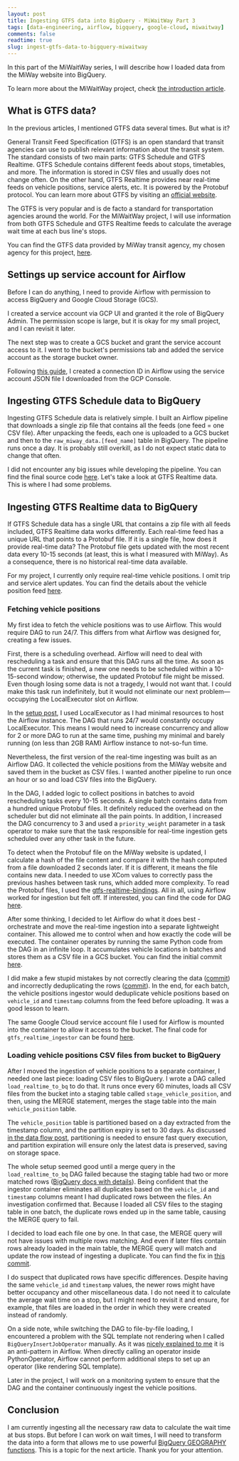 ```yaml
---
layout: post
title: Ingesting GTFS data into BigQuery - MiWaitWay Part 3
tags: [data-engineering, airflow, bigquery, google-cloud, miwaitway]
comments: false
readtime: true
slug: ingest-gtfs-data-to-bigquery-miwaitway
---
```


In this part of the MiWaitWay series, I will describe how I loaded data from the MiWay website into BigQuery.

To learn more about the MiWaitWay project, check [the introduction article](/miwaitway-average-wait-time-on-stop/).

## What is GTFS data?

In the previous articles, I mentioned GTFS data several times. But what is it?

General Transit Feed Specification (GTFS) is an open standard that transit agencies can use to publish relevant information about the transit system.
The standard consists of two main parts: GTFS Schedule and GTFS Realtime.
GTFS Schedule contains different feeds about stops, timetables, and more. The information is stored in CSV files and usually does not change often.
On the other hand, GTFS Realtime provides near real-time feeds on vehicle positions, service alerts, etc. It is powered by the Protobuf protocol. You can learn more about GTFS by visiting an [official website](https://gtfs.org/).

The GTFS is very popular and is de facto a standard for transportation agencies around the world.
For the MiWaitWay project, I will use information from both GTFS Schedule and GTFS Realtime feeds to calculate the average wait time at each bus line's stops.

You can find the GTFS data provided by MiWay transit agency, my chosen agency for this project, [here](https://www.mississauga.ca/miway-transit/developer-download/).

## Settings up service account for Airflow

Before I can do anything, I need to provide Airflow with permission to access BigQuery and Google Cloud Storage (GCS).

I created a service account via GCP UI and granted it the role of BigQuery Admin. 
The permission scope is large, but it is okay for my small project, and I can revisit it later.

The next step was to create a GCS bucket and grant the service account access to it. I went to the bucket's permissions tab and added the service account as the storage bucket owner.

Following [this guide](https://docs.astronomer.io/learn/connections/bigquery), I created a connection ID in Airflow using the service account JSON file I downloaded from the GCP Console.

## Ingesting GTFS Schedule data to BigQuery

Ingesting GTFS Schedule data is relatively simple. I built an Airflow pipeline that downloads a single zip file that contains all the feeds (one feed = one CSV file).
After unpacking the feeds, each one is uploaded to a GCS bucket and then to the `raw_miway_data.[feed_name]` table in BigQuery. The pipeline runs once a day. It is probably still overkill, as I do not expect static data to change that often.

I did not encounter any big issues while developing the pipeline.
You can find the final source code [here](https://github.com/VMois/miwaitway/blob/9e6400dabf2829944e987f7e72b291f5a46c4f92/dags/extract_static_miway_data.py).
Let's take a look at GTFS Realtime data. This is where I had some problems.


## Ingesting GTFS Realtime data to BigQuery

If GTFS Schedule data has a single URL that contains a zip file with all feeds included, GTFS Realtime data works differently.
Each real-time feed has a unique URL that points to a Protobuf file.
If it is a single file, how does it provide real-time data? The Protobuf file gets updated with the most recent data every 10-15 seconds (at least, this is what I measured with MiWay). As a consequence, there is no historical real-time data available.

For my project, I currently only require real-time vehicle positions. I omit trip and service alert updates. You can find the details about the vehicle position feed [here](https://gtfs.org/realtime/feed-entities/vehicle-positions/).

### Fetching vehicle positions

My first idea to fetch the vehicle positions was to use Airflow. This would require DAG to run 24/7.
This differs from what Airflow was designed for, creating a few issues.

First, there is a scheduling overhead. Airflow will need to deal with rescheduling a task and ensure that this DAG runs all the time.
As soon as the current task is finished, a new one needs to be scheduled within a 10- 15-second window; otherwise, the updated Protobuf file might be missed.
Even though losing some data is not a tragedy, I would not want that.
I could make this task run indefinitely, but it would not eliminate our next problem—occupying the LocalExecutor slot on Airflow.

In the [setup post](/deploy-airflow-google-cloud-miwaitway/), I used LocalExecutor as I had minimal resources to host the Airflow instance. The DAG that runs 24/7 would constantly occupy LocalExecutor. This means I would need to increase concurrency and allow for 2 or more DAG to run at the same time, pushing my minimal and barely running (on less than 2GB RAM) Airflow instance to not-so-fun time.

Nevertheless, the first version of the real-time ingesting was built as an Airflow DAG.
It collected the vehicle positions from the MiWay website and saved them in the bucket as CSV files.
I wanted another pipeline to run once an hour or so and load CSV files into the BigQuery.

In the DAG, I added logic to collect positions in batches to avoid rescheduling tasks every 10-15 seconds.
A single batch contains data from a hundred unique Protobuf files.
It definitely reduced the overhead on the scheduler but did not eliminate all the pain points.
In addition, I increased the DAG concurrency to 3 and used a `priority_weight` parameter in a task operator to make sure that the task responsible for real-time ingestion gets scheduled over any other task in the future.

To detect when the Protobuf file on the MiWay website is updated, I calculate a hash of the file content and compare it with the hash computed from a file downloaded 2 seconds later.
If it is different, it means the file contains new data.
I needed to use XCom values to correctly pass the previous hashes between task runs, which added more complexity.
To read the Protobuf files, I used the [gtfs-realtime-bindings](https://github.com/MobilityData/gtfs-realtime-bindings/blob/master/python/README.md).
All in all, using Airflow worked for ingestion but felt off.
If interested, you can find the code for DAG [here](https://github.com/VMois/miwaitway/commit/213e086d3351abdb51a215f6f56c55eb12369c3c).

After some thinking, I decided to let Airflow do what it does best - orchestrate and move the real-time ingestion into a separate lightweight container.
This allowed me to control when and how exactly the code will be executed.
The container operates by running the same Python code from the DAG in an infinite loop. It accumulates vehicle locations in batches and stores them as a CSV file in a GCS bucket. 
You can find the initial commit [here](https://github.com/VMois/miwaitway/commit/a5508452511865e406f879386fbbbb29a2bf1b57).

I did make a few stupid mistakes by not correctly clearing the data ([commit](https://github.com/VMois/miwaitway/commit/597536f92e09dc7fbf228c7378ca00d854269543)) and incorrectly deduplicating the rows ([commit](https://github.com/VMois/miwaitway/commit/9e6400dabf2829944e987f7e72b291f5a46c4f92)).
In the end, for each batch, the vehicle positions ingestor would deduplicate vehicle positions based on `vehicle_id` and `timestamp` columns from the feed before uploading. 
It was a good lesson to learn.

The same Google Cloud service account file I used for Airflow is mounted into the container to allow it access to the bucket. The final code for `gtfs_realtime_ingestor` can be found [here](https://github.com/VMois/miwaitway/tree/9e6400dabf2829944e987f7e72b291f5a46c4f92/gtfs_realtime_ingestor).

### Loading vehicle positions CSV files from bucket to BigQuery

After I moved the ingestion of vehicle positions to a separate container, I needed one last piece: loading CSV files to BigQuery.
I wrote a DAG called `load_realtime_to_bq` to do that.
It runs once every 60 minutes, loads all CSV files from the bucket into a staging table called `stage_vehicle_position`, and then, using the MERGE statement, merges the stage table into the main `vehicle_position` table.

The `vehicle_position` table is partitioned based on a day extracted from the timestamp column, and the partition expiry is set to 30 days. As discussed [in the data flow post](/data-flow-bigquery-miwaitway/), partitioning is needed to ensure fast query execution, and partition expiration will ensure only the latest data is preserved, saving on storage space.

The whole setup seemed good until a merge query in the `load_realtime_to_bq` DAG failed because the staging table had two or more matched rows ([BigQuery docs with details](https://cloud.google.com/bigquery/docs/reference/standard-sql/dml-syntax#example_7)).
Being confident that the ingestor container eliminates all duplicates based on the `vehicle_id` and `timestamp` columns meant I had duplicated rows between the files.
An investigation confirmed that. Because I loaded all CSV files to the staging table in one batch, the duplicate rows ended up in the same table, causing the MERGE query to fail.

I decided to load each file one by one. In that case, the MERGE query will not have issues with multiple rows matching.
And even if later files contain rows already loaded in the main table, the MERGE query will match and update the row instead of ingesting a duplicate.
You can find the fix in [this commit](https://github.com/VMois/miwaitway/commit/f1232eaa2bd1e2de2d489920243d1fd1c51b6830).

I do suspect that duplicated rows have specific differences. Despite having the same `vehicle_id` and `timestamp` values, the newer rows might have better occupancy and other miscellaneous data.
I do not need it to calculate the average wait time on a stop, but I might need to revisit it and ensure, for example, that files are loaded in the order in which they were created instead of randomly.

On a side note, while switching the DAG to file-by-file loading, I encountered a problem with the SQL template not rendering when I called `BigQueryInsertJobOperator` manually.
As it was [nicely explained to me](https://stackoverflow.com/questions/78427683/airflow-bigqueryinsertjoboperator-does-not-render-jinja2-template-file-when-call) it is an anti-pattern in Airflow.
When directly calling an operator inside PythonOperator, Airflow cannot perform additional steps to set up an operator (like rendering SQL template).

Later in the project, I will work on a monitoring system to ensure that the DAG and the container continuously ingest the vehicle positions.

## Conclusion

I am currently ingesting all the necessary raw data to calculate the wait time at bus stops.
But before I can work on wait times, I will need to transform the data into a form that allows me to use powerful [BigQuery GEOGRAPHY functions](https://cloud.google.com/bigquery/docs/reference/standard-sql/geography_functions).
This is a topic for the next article. Thank you for your attention.
